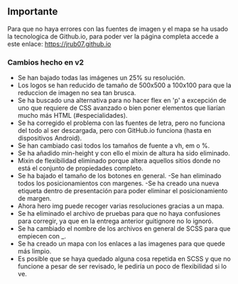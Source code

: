 ## Importante

Para que no haya errores con las fuentes de imagen y el mapa se ha usado la tecnologica de Github.io, para poder ver la página completa accede a este enlace:  https://jrub07.github.io

### Cambios hecho en v2

- Se han bajado todas las imágenes un 25% su resolución.
- Los logos se han reducido de tamaño de 500x500 a 100x100 para que la reduccion de imagen no sea tan brusca.
- Se ha buscado una alternativa para no hacer flex en 'p' a excepción de uno que requiere de CSS avanzado o bien poner elementos que liarían mucho más HTML (#especialidades).
- Se ha corregido el problema con las fuentes de letra, pero no funciona del todo al ser descargada, pero con GitHub.io funciona (hasta en dispositivos Android).
- Se han cambiado casi todos los tamaños de fuente a vh, em o %.
- Se ha añadido min-height y con ello el mixin de altura ha sido eliminado.
- Mixin de flexibilidad eliminado porque altera aquellos sitios donde no está el conjunto de propiedades completo.
- Se ha bajado el tamaño de los botones en general.
-Se han eliminado todos los posicionamientos con margenes.
-Se ha creado una nueva etiqueta dentro de presentación para poder eliminar el posicionamiento de margen.
- Ahora hero img puede recoger varias resoluciones gracias a un mapa.
- Se ha eliminado el archivo de pruebas para que no haya confusiones para corregir, ya que en la entrega anterior guitignore no lo ignoró.
- Se ha cambiado el nombre de los archivos en general de SCSS para que empiecen con _.
- Se ha creado un mapa con los enlaces a las imagenes para que quede más limpio.
- Es posible que se haya quedado alguna cosa repetida en SCSS y que no funcione a pesar de ser revisado, le pediría un poco de flexibilidad si lo ve.
